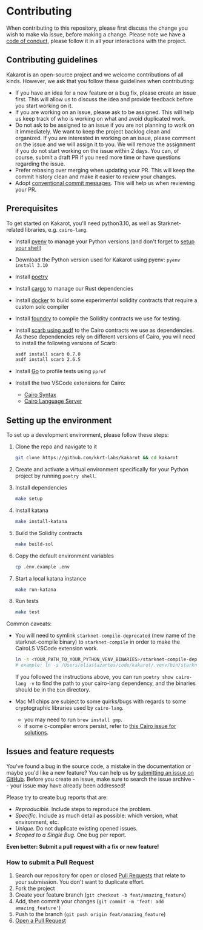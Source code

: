 # Contributing

When contributing to this repository, please first discuss the change you wish
to make via issue, before making a change. Please note we have a
[code of conduct](CODE_OF_CONDUCT.md), please follow it in all your interactions
with the project.

## Contributing guidelines

Kakarot is an open-source project and we welcome contributions of all kinds.
However, we ask that you follow these guidelines when contributing:

- If you have an idea for a new feature or a bug fix, please create an issue
  first. This will allow us to discuss the idea and provide feedback before you
  start working on it.
- If you are working on an issue, please ask to be assigned. This will help us
  keep track of who is working on what and avoid duplicated work.
- Do not ask to be assigned to an issue if you are not planning to work on it
  immediately. We want to keep the project backlog clean and organized. If you
  are interested in working on an issue, please comment on the issue and we will
  assign it to you. We will remove the assignment if you do not start working on
  the issue within 2 days. You can, of course, submit a draft PR if you need
  more time or have questions regarding the issue.
- Prefer rebasing over merging when updating your PR. This will keep the commit
  history clean and make it easier to review your changes.
- Adopt
  [conventional commit messages](https://www.conventionalcommits.org/en/v1.0.0/).
  This will help us when reviewing your PR.

## Prerequisites

To get started on Kakarot, you'll need python3.10, as well as Starknet-related
libraries, e.g. `cairo-lang`.

- Install [pyenv](https://github.com/pyenv/pyenv) to manage your Python versions
  (and don't forget to
  [setup your shell](https://github.com/pyenv/pyenv?tab=readme-ov-file#set-up-your-shell-environment-for-pyenv))
- Download the Python version used for Kakarot using pyenv: `pyenv install 3.10`
- Install [poetry](https://python-poetry.org/docs/)
- Install
  [cargo](https://doc.rust-lang.org/cargo/getting-started/installation.html) to
  manage our Rust dependencies
- Install [docker](https://docs.docker.com/get-docker/) to build some
  experimental solidity contracts that require a custom solc compiler
- Install [foundry](https://book.getfoundry.sh/getting-started/installation) to
  compile the Solidity contracts we use for testing.
- Install
  [scarb using asdf](https://docs.swmansion.com/scarb/download.html#install-via-asdf)
  to the Cairo contracts we use as dependencies. As these dependencies rely on
  different versions of Cairo, you will need to install the following versions
  of Scarb:

  ```sh
  asdf install scarb 0.7.0
  asdf install scarb 2.6.5
  ```

- Install [Go](https://go.dev/doc/install) to profile tests using `pprof`

- Install the two VSCode extensions for Cairo:
  - [Cairo Syntax](https://marketplace.visualstudio.com/items?itemName=starkware.cairo)
  - [Cairo Language Server](https://marketplace.visualstudio.com/items?itemName=ericglau.cairo-ls)

## Setting up the environment

To set up a development environment, please follow these steps:

1. Clone the repo and navigate to it

   ```sh
   git clone https://github.com/kkrt-labs/kakarot && cd kakarot
   ```

2. Create and activate a virtual environment specifically for your Python
   project by running `poetry shell`.

3. Install dependencies

   ```sh
   make setup
   ```

4. Install katana

   ```sh
   make install-katana
   ```

5. Build the Solidity contracts

   ```sh
   make build-sol
   ```

6. Copy the default environment variables

   ```sh
   cp .env.example .env
   ```

7. Start a local katana instance

   ```sh
   make run-katana
   ```

8. Run tests

   ```sh
   make test
   ```

Common caveats:

- You will need to symlink `starknet-compile-deprecated` (new name of the
  starknet-compile binary) to `starknet-compile` in order to make the CairoLS
  VSCode extension work.

  ```bash
  ln -s <YOUR_PATH_TO_YOUR_PYTHON_VENV_BINARIES>/starknet-compile-deprecated <YOUR_PATH_TO_LOCAL_BINARIES>/starknet-compile
  # example: ln -s /Users/eliastazartes/code/kakarot/.venv/bin/starknet-compile-deprecated /usr/local/bin/starknet-compile
  ```

  If you followed the instructions above, you can run
  `poetry show cairo-lang -v` to find the path to your cairo-lang dependency,
  and the binaries should be in the `bin` directory.

- Mac M1 chips are subject to some quirks/bugs with regards to some
  cryptographic libraries used by `cairo-lang`.
  - you may need to run `brew install gmp`.
  - if some c-compiler errors persist, refer to
    [this Cairo issue for solutions](https://github.com/OpenZeppelin/nile/issues/22).

## Issues and feature requests

You've found a bug in the source code, a mistake in the documentation or maybe
you'd like a new feature? You can help us by
[submitting an issue on GitHub](https://github.com/kkrt-labs/kakarot/issues/new/choose).
Before you create an issue, make sure to search the issue archive -- your issue
may have already been addressed!

Please try to create bug reports that are:

- _Reproducible._ Include steps to reproduce the problem.
- _Specific._ Include as much detail as possible: which version, what
  environment, etc.
- _Unique._ Do not duplicate existing opened issues.
- _Scoped to a Single Bug._ One bug per report.

**Even better: Submit a pull request with a fix or new feature!**

### How to submit a Pull Request

1. Search our repository for open or closed
   [Pull Requests](https://github.com/kkrt-labs/kakarot/pulls) that relate to
   your submission. You don't want to duplicate effort.
1. Fork the project
1. Create your feature branch (`git checkout -b feat/amazing_feature`)
1. Add, then commit your changes (`git commit -m 'feat: add amazing_feature'`)
1. Push to the branch (`git push origin feat/amazing_feature`)
1. [Open a Pull Request](https://github.com/kkrt-labs/kakarot/compare?expand=1)
